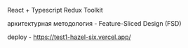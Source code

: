 
React + Typescript
Redux Toolkit

архитектурная методология - Feature-Sliced Design (FSD)

deploy - https://test1-hazel-six.vercel.app/

